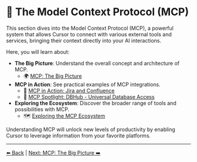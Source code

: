 # 🔗 The Model Context Protocol (MCP)

This section dives into the Model Context Protocol (MCP), a powerful system that allows Cursor to connect with various external tools and services, bringing their context directly into your AI interactions.

Here, you will learn about:

-   **The Big Picture**: Understand the overall concept and architecture of MCP.
    -   🌍 [MCP: The Big Picture](./06a-MCP-The-Big-Picture.md)
-   **MCP in Action**: See practical examples of MCP integrations.
    -   🤝 [MCP in Action: Jira and Confluence](./06b-MCP-in-Action-Jira-and-Confluence.md)
    -   💾 [MCP Spotlight: DBHub - Universal Database Access](./06c-MCP-Spotlight-DBHub.md)
-   **Exploring the Ecosystem**: Discover the broader range of tools and possibilities with MCP.
    -   🗺️ [Exploring the MCP Ecosystem](./06d-Exploring-the-MCP-Ecosystem.md)

Understanding MCP will unlock new levels of productivity by enabling Cursor to leverage information from your favorite platforms.

---

[⬅️ Back](../../../README.md) | [Next: MCP: The Big Picture ➡️](./06a-MCP-The-Big-Picture.md) 